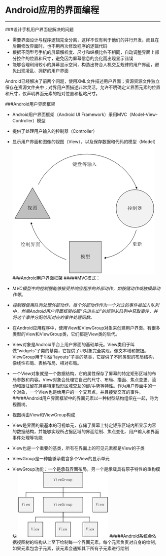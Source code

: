 # Android应用的界面编程

---
###设计手机用户界面应解决的问题
* 需要界面设计与程序逻辑完全分离，这样不仅有利于他们的并行开发，而且在后期修改界面时，也不用再次修改程序的逻辑代码
* 根据不同型号手机的屏幕解析度、尺寸和纵横比各不相同，自动调整界面上部分控件的位置和尺寸，避免因为屏幕信息的变化而出现显示错误
* 能够合理利用较小的屏幕显示空间，构造出符合人机交互规律的用户界面，避免出现凌乱、拥挤的用户界面

Android已经解决了前两个问题，使用XML文件描述用户界面；资源资源文件独立保存在资源文件夹中；对界用户面描述非常灵活，允许不明确定义界面元素的位置和尺寸，仅声明界面元素的相对位置和粗略尺寸。

###Android用户界面框架
* Android用户界面框架（Android UI Framework）采用MVC（Model-View-Controller）模型
* 提供了处理用户输入的控制器（Controller）
* 显示用户界面和图像的视图（View），以及保存数据和代码的模型（Model）
![](09.png)
###Android用户界面框架
#####MVC模式：
 * *MVC模型中的控制器能够接受并响应程序的外部动作，如按键动作或触摸屏动作等*。
 * *控制器使用队列处理外部动作，每个外部动作作为一个对立的事件被加入队列中，然后Android用户界面框架按照“先进先出”的规则从队列中获取事件，并将这个事件分配给所对应的事件处理函数。*

* 在Android应用程序中，使用View和ViewGroup对象来创建用户界面。有很多类型的View和ViewGroup类，它们都是View类的后代。
* View对象是Android平台上用户界面的基础单元。View类用于叫做“widgets“子类的基类，它提供了UI对象完全实现，像文本域和按钮。ViewGroup用于叫做“layouts”子类的基类，它提供了不同类型的布局结构，像线性布局、表格布局、相对布局。
* 一个View对象就是一个数据结构，它的属性保存了屏幕的特定矩形区域的布局参数和内容。View对象会处理它自己的尺寸、布局、描画、焦点变更、滚动和跟驻留在屏幕特定矩形区域交互的键/手势等特性。作为用户界面中的一个对象，一个View也是给用户的一个交互点，并且接受交互的事件。
#####Android用户界面框架中的界面元素以一种树型结构组织在一起，称为视图树。
* 视图树由View和ViewGroup构成
* View是界面的最基本的可视单元，存储了屏幕上特定矩形区域内所显示内容的数据结构，并能够实现所占据区域的界面绘制、焦点变化、用户输入和界面事件处理等功能
* View也是一个重要的基类，所有在界面上的可见元素都是View的子类
* ViewGroup是一种能够承载含多个View的显示单元
* ViewGroup功能：一个是承载界面布局，另一个是承载具有原子特性的重构模块
![](10.png)
#####Android系统会依据视图树的结构从上至下绘制每一个界面元素。每个元素负责对自身的绘制，如果元素包含子元素，该元素会通知其下所有子元素进行绘制















